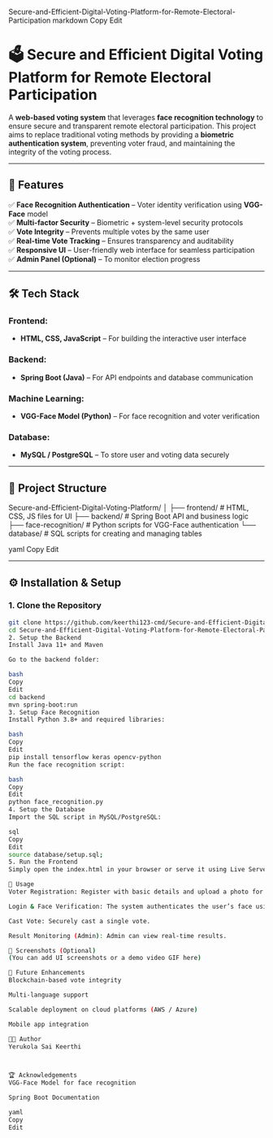 Secure-and-Efficient-Digital-Voting-Platform-for-Remote-Electoral-Participation
markdown
Copy
Edit
# 🗳 Secure and Efficient Digital Voting Platform for Remote Electoral Participation

A **web-based voting system** that leverages **face recognition technology** to ensure secure and transparent remote electoral participation. This project aims to replace traditional voting methods by providing a **biometric authentication system**, preventing voter fraud, and maintaining the integrity of the voting process.

---

## 🚀 **Features**

✅ **Face Recognition Authentication** – Voter identity verification using **VGG-Face** model  
✅ **Multi-factor Security** – Biometric + system-level security protocols  
✅ **Vote Integrity** – Prevents multiple votes by the same user  
✅ **Real-time Vote Tracking** – Ensures transparency and auditability  
✅ **Responsive UI** – User-friendly web interface for seamless participation  
✅ **Admin Panel (Optional)** – To monitor election progress

---

## 🛠 **Tech Stack**

### **Frontend:**
- **HTML, CSS, JavaScript** – For building the interactive user interface

### **Backend:**
- **Spring Boot (Java)** – For API endpoints and database communication

### **Machine Learning:**
- **VGG-Face Model (Python)** – For face recognition and voter verification

### **Database:**
- **MySQL / PostgreSQL** – To store user and voting data securely

---

## 📂 **Project Structure**

Secure-and-Efficient-Digital-Voting-Platform/
│
├── frontend/ # HTML, CSS, JS files for UI
├── backend/ # Spring Boot API and business logic
├── face-recognition/ # Python scripts for VGG-Face authentication
└── database/ # SQL scripts for creating and managing tables

yaml
Copy
Edit

---

## ⚙ **Installation & Setup**

### **1. Clone the Repository**
```bash
git clone https://github.com/keerthi123-cmd/Secure-and-Efficient-Digital-Voting-Platform-for-Remote-Electoral-Participation.git
cd Secure-and-Efficient-Digital-Voting-Platform-for-Remote-Electoral-Participation
2. Setup the Backend
Install Java 11+ and Maven

Go to the backend folder:

bash
Copy
Edit
cd backend
mvn spring-boot:run
3. Setup Face Recognition
Install Python 3.8+ and required libraries:

bash
Copy
Edit
pip install tensorflow keras opencv-python
Run the face recognition script:

bash
Copy
Edit
python face_recognition.py
4. Setup the Database
Import the SQL script in MySQL/PostgreSQL:

sql
Copy
Edit
source database/setup.sql;
5. Run the Frontend
Simply open the index.html in your browser or serve it using Live Server in VS Code.

🎯 Usage
Voter Registration: Register with basic details and upload a photo for face recognition.

Login & Face Verification: The system authenticates the user’s face using VGG-Face.

Cast Vote: Securely cast a single vote.

Result Monitoring (Admin): Admin can view real-time results.

📸 Screenshots (Optional)
(You can add UI screenshots or a demo video GIF here)

🔮 Future Enhancements
Blockchain-based vote integrity

Multi-language support

Scalable deployment on cloud platforms (AWS / Azure)

Mobile app integration

👩‍💻 Author
Yerukola Sai Keerthi



🏆 Acknowledgements
VGG-Face Model for face recognition

Spring Boot Documentation

yaml
Copy
Edit


